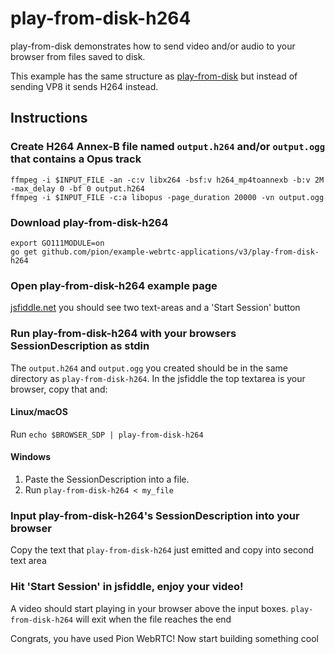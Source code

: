 # play-from-disk-h264
play-from-disk demonstrates how to send video and/or audio to your browser from files saved to disk.

This example has the same structure as [play-from-disk](https://github.com/pion/webrtc/tree/master/examples/play-from-disk) but instead of sending VP8 it sends H264 instead.

## Instructions
### Create H264 Annex-B file named `output.h264` and/or `output.ogg` that contains a Opus track
```
ffmpeg -i $INPUT_FILE -an -c:v libx264 -bsf:v h264_mp4toannexb -b:v 2M -max_delay 0 -bf 0 output.h264
ffmpeg -i $INPUT_FILE -c:a libopus -page_duration 20000 -vn output.ogg
```

### Download play-from-disk-h264
```
export GO111MODULE=on
go get github.com/pion/example-webrtc-applications/v3/play-from-disk-h264
```

### Open play-from-disk-h264 example page
[jsfiddle.net](https://jsfiddle.net/8qvzh6ue/) you should see two text-areas and a 'Start Session' button

### Run play-from-disk-h264 with your browsers SessionDescription as stdin
The `output.h264` and `output.ogg` you created should be in the same directory as `play-from-disk-h264`. In the jsfiddle the top textarea is your browser, copy that and:

#### Linux/macOS
Run `echo $BROWSER_SDP | play-from-disk-h264`
#### Windows
1. Paste the SessionDescription into a file.
1. Run `play-from-disk-h264 < my_file`

### Input play-from-disk-h264's SessionDescription into your browser
Copy the text that `play-from-disk-h264` just emitted and copy into second text area

### Hit 'Start Session' in jsfiddle, enjoy your video!
A video should start playing in your browser above the input boxes. `play-from-disk-h264` will exit when the file reaches the end

Congrats, you have used Pion WebRTC! Now start building something cool

